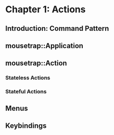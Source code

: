 # Chapter 1: Actions

## Introduction: Command Pattern

## mousetrap::Application

## mousetrap::Action

### Stateless Actions

### Stateful Actions

## Menus

## Keybindings